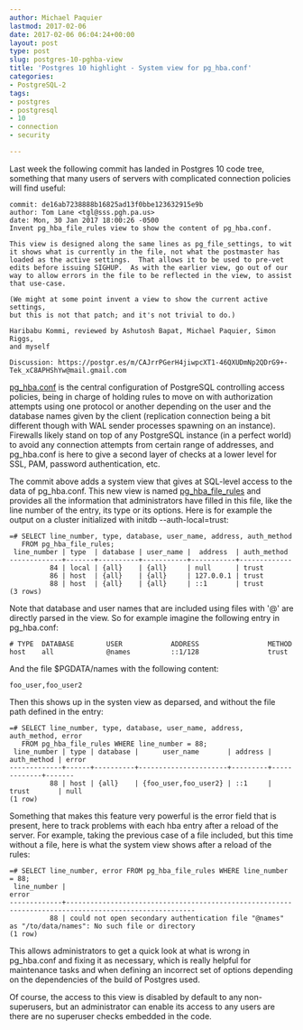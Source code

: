 ```yaml
---
author: Michael Paquier
lastmod: 2017-02-06
date: 2017-02-06 06:04:24+00:00
layout: post
type: post
slug: postgres-10-pghba-view
title: 'Postgres 10 highlight - System view for pg_hba.conf'
categories:
- PostgreSQL-2
tags:
- postgres
- postgresql
- 10
- connection
- security

---
```


Last week the following commit has landed in Postgres 10 code tree, something
that many users of servers with complicated connection policies will find
useful:

    commit: de16ab7238888b16825ad13f0bbe123632915e9b
    author: Tom Lane <tgl@sss.pgh.pa.us>
    date: Mon, 30 Jan 2017 18:00:26 -0500
    Invent pg_hba_file_rules view to show the content of pg_hba.conf.

    This view is designed along the same lines as pg_file_settings, to wit
    it shows what is currently in the file, not what the postmaster has
    loaded as the active settings.  That allows it to be used to pre-vet
    edits before issuing SIGHUP.  As with the earlier view, go out of our
    way to allow errors in the file to be reflected in the view, to assist
    that use-case.

    (We might at some point invent a view to show the current active settings,
    but this is not that patch; and it's not trivial to do.)

    Haribabu Kommi, reviewed by Ashutosh Bapat, Michael Paquier, Simon Riggs,
    and myself

    Discussion: https://postgr.es/m/CAJrrPGerH4jiwpcXT1-46QXUDmNp2QDrG9+-Tek_xC8APHShYw@mail.gmail.com

[pg\_hba.conf](https://www.postgresql.org/docs/devel/static/auth-pg-hba-conf.html)
is the central configuration of PostgreSQL controlling access policies,
being in charge of holding rules to move on with authorization attempts using
one protocol or another depending on the user and the database names given
by the client (replication connection being a bit different though with WAL
sender processes spawning on an instance). Firewalls likely stand on top
of any PostgreSQL instance (in a perfect world) to avoid any connection
attempts from certain range of addresses, and pg\_hba.conf is here to give
a second layer of checks at a lower level for SSL, PAM, password
authentication, etc.

The commit above adds a system view that gives at SQL-level access to the
data of pg\_hba.conf. This new view is named
[pg\_hba\_file\_rules](https://www.postgresql.org/docs/devel/static/view-pg-hba-file-rules.html)
and provides all the information that administrators have filled in this
file, like the line number of the entry, its type or its options. Here
is for example the output on a cluster initialized with initdb
--auth-local=trust:

    =# SELECT line_number, type, database, user_name, address, auth_method
       FROM pg_hba_file_rules;
     line_number | type  | database | user_name |  address  | auth_method
    -------------+-------+----------+-----------+-----------+-------------
              84 | local | {all}    | {all}     | null      | trust
              86 | host  | {all}    | {all}     | 127.0.0.1 | trust
              88 | host  | {all}    | {all}     | ::1       | trust
    (3 rows)


Note that database and user names that are included using files with '@' are
directly parsed in the view. So for example imagine the following entry in
pg\_hba.conf:

    # TYPE  DATABASE        USER            ADDRESS                 METHOD
    host    all             @names          ::1/128                 trust

And the file $PGDATA/names with the following content:

    foo_user,foo_user2

Then this shows up in the systen view as deparsed, and without the file path
defined in the entry:

    =# SELECT line_number, type, database, user_name, address, auth_method, error
       FROM pg_hba_file_rules WHERE line_number = 88;
     line_number | type | database |      user_name       | address | auth_method | error
    -------------+------+----------+----------------------+---------+-------------+-------
              88 | host | {all}    | {foo_user,foo_user2} | ::1     | trust       | null
    (1 row)

Something that makes this feature very powerful is the error field that is
present, here to track problems with each hba entry after a reload of the
server. For example, taking the previous case of a file included, but this
time without a file, here is what the system view shows after a reload of
the rules:

    =# SELECT line_number, error FROM pg_hba_file_rules WHERE line_number = 88;
     line_number |                                                         error
    -------------+------------------------------------------------------------------------------------------------------
              88 | could not open secondary authentication file "@names" as "/to/data/names": No such file or directory
    (1 row)

This allows administrators to get a quick look at what is wrong in
pg\_hba.conf and fixing it as necessary, which is really helpful for
maintenance tasks and when defining an incorrect set of options depending
on the dependencies of the build of Postgres used.

Of course, the access to this view is disabled by default to any
non-superusers, but an administrator can enable its access to any users
are there are no superuser checks embedded in the code.

